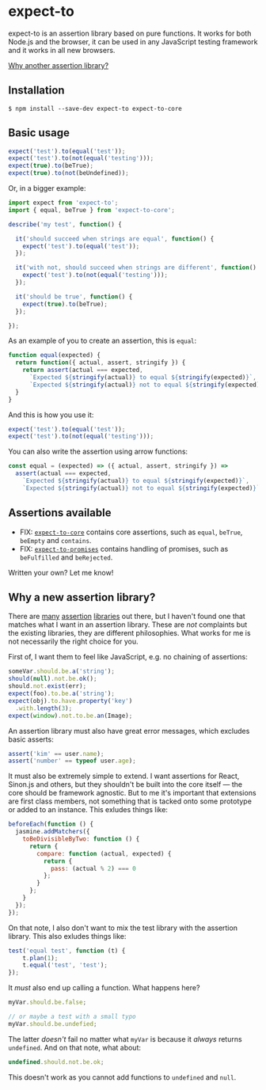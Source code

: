 expect-to
=========

expect-to is an assertion library based on pure functions. It works for both
Node.js and the browser, it can be used in any JavaScript testing framework and
it works in all new browsers.

[Why another assertion library?](#why-a-new-assertion-library)

Installation
------------

```
$ npm install --save-dev expect-to expect-to-core
```

Basic usage
-----------

```javascript
expect('test').to(equal('test'));
expect('test').to(not(equal('testing')));
expect(true).to(beTrue);
expect(true).to(not(beUndefined));
```

Or, in a bigger example:

```javascript
import expect from 'expect-to';
import { equal, beTrue } from 'expect-to-core';

describe('my test', function() {

  it('should succeed when strings are equal', function() {
    expect('test').to(equal('test'));
  });

  it('with not, should succeed when strings are different', function() {
    expect('test').to(not(equal('testing')));
  });

  it('should be true', function() {
    expect(true).to(beTrue);
  });

});
```

As an example of you to create an assertion, this is `equal`:

```javascript
function equal(expected) {
  return function({ actual, assert, stringify }) {
    return assert(actual === expected,
      `Expected ${stringify(actual)} to equal ${stringify(expected)}`,
      `Expected ${stringify(actual)} not to equal ${stringify(expected)}`);
  }
}
```

And this is how you use it:

```javascript
expect('test').to(equal('test'));
expect('test').to(not(equal('testing')));
```

You can also write the assertion using arrow functions:

```javascript
const equal = (expected) => ({ actual, assert, stringify }) =>
  assert(actual === expected,
    `Expected ${stringify(actual)} to equal ${stringify(expected)}`,
    `Expected ${stringify(actual)} not to equal ${stringify(expected)}`);
```

Assertions available
--------------------

- FIX: [`expect-to-core`]() contains core assertions, such as `equal`, `beTrue`, `beEmpty` and `contains`.
- FIX: [`expect-to-promises`]() contains handling of promises, such as `beFulfilled` and `beRejected`.

Written your own? Let me know!

Why a new assertion library?
----------------------------

There are [many](http://chaijs.com/)
[assertion](https://github.com/shouldjs/should.js)
[libraries](https://github.com/Automattic/expect.js) out there, but I haven't
found one that matches what I want in an assertion library. These are _not_
complaints but the existing libraries, they are different philosophies. What
works for me is not necessarily the right choice for you.

First of, I want them to feel like JavaScript, e.g. no chaining of assertions:

```javascript
someVar.should.be.a('string');
should(null).not.be.ok();
should.not.exist(err);
expect(foo).to.be.a('string');
expect(obj).to.have.property('key')
  .with.length(3);
expect(window).not.to.be.an(Image);
```

An assertion library must also have great error messages, which excludes basic
asserts:

```javascript
assert('kim' == user.name);
assert('number' == typeof user.age);
```

It must also be extremely simple to extend. I want assertions for React,
Sinon.js and others, but they shouldn't be built into the core itself — the
core should be framework agnostic. But to me it's important that extensions
are first class members, not something that is tacked onto some prototype or
added to an instance. This exludes things like:

```javascript
beforeEach(function () {
  jasmine.addMatchers({
    toBeDivisibleByTwo: function () {
      return {
        compare: function (actual, expected) {
          return {
            pass: (actual % 2) === 0
          };
        }
      };
    }
  });
});
```

On that note, I also don't want to mix the test library with the assertion
library. This also exludes things like:

```javascript
test('equal test', function (t) {
    t.plan(1);
    t.equal('test', 'test');
});
```

It _must_ also end up calling a function. What happens here?

```javascript
myVar.should.be.false;

// or maybe a test with a small typo
myVar.should.be.undefied;
```

The latter _doesn't_ fail no matter what `myVar` is because it _always_ returns
`undefined`. And on that note, what about:

```javascript
undefined.should.not.be.ok;
```

This doesn't work as you cannot add functions to `undefined` and `null`.

